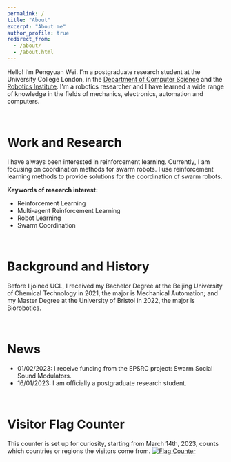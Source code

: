 ```yaml
---
permalink: /
title: "About"
excerpt: "About me"
author_profile: true
redirect_from: 
  - /about/
  - /about.html
---
```


Hello! I’m Pengyuan Wei. I’m a postgraduate research student at the University College London, in the [Department of Computer Science](https://www.ucl.ac.uk/computer-science/ucl-computer-science) and the [Robotics Institute](https://www.ucl.ac.uk/robotics/ucl-robotics-institute-0). I'm a robotics researcher and I have learned a wide range of knowledge in the fields of mechanics, electronics, automation and computers. 

<br />

Work and Research
======
I have always been interested in reinforcement learning. Currently, I am focusing on coordination methods for swarm robots. I use reinforcement learning methods to provide solutions for the coordination of swarm robots.

**Keywords of research interest:**
<ul>
<li>Reinforcement Learning</li>
<li>Multi-agent Reinforcement Learning</li>
<li>Robot Learning</li>
<li>Swarm Coordination</li>
</ul>

<br />

Background and History
======
Before I joined UCL, I received my Bachelor Degree at the Beijing University of Chemical Technology in 2021, the major is Mechanical Automation; and my Master Degree at the University of Bristol in 2022, the major is Biorobotics. 

<br />

News
======
<ul>
<li>01/02/2023: I receive funding from the EPSRC project: Swarm Social Sound Modulators.</li>
<li>16/01/2023: I am officially a postgraduate research student.</li>
</ul>

<br />

Visitor Flag Counter
======
This counter is set up for curiosity, starting from March 14th, 2023, counts which countries or regions the visitors come from.
<a href="https://info.flagcounter.com/UTfe"><img src="https://s11.flagcounter.com/countxl/UTfe/bg_FFFFFF/txt_000000/border_CCCCCC/columns_6/maxflags_12/viewers_0/labels_1/pageviews_1/flags_0/percent_0/" alt="Flag Counter" border="0"></a>
